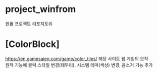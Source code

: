 # project_winfrom
윈폼 프로젝트 리포지토리

# [ColorBlock]
https://en.gamesaien.com/game/color_tiles/ 해당 사이트 웹 게임의 모작 <br />
원작 기능에 블럭 스타일 변경(테두리), 시스템 테마(색상) 변경, 음소거 기능 추가
